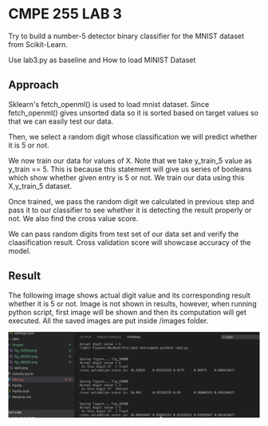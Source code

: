 # CMPE 255 LAB 3

Try to build a number-5 detector binary classifier for the MNIST dataset from Scikit-Learn.

Use lab3.py as baseline and How to load MINIST Dataset

## Approach

Sklearn's fetch_openml() is used to load mnist dataset. Since fetch_openml() gives unsorted data so it is sorted based on target values so that we can easily test our data.

Then, we select a random digit whose classification we will predict whether it is 5 or not. 

We now train our data for values of X. Note that we take y_train_5 value as y_train == 5. This is because this statement will give us series of booleans which show whether given entry is 5 or not. We train our data using this X,y_train_5 dataset.

Once trained, we pass the random digit we calculated in previous step and pass it to our classifier to see whether it is detecting the result properly or not. We also find the cross value score.

We can pass random digits from test set of our data set and verify the claasification result. Cross validation score will showcase accuracy of the model.

## Result

The following image shows actual digit value and its corresponding result whether it is 5 or not. Image is not shown in results, however, when running python script, first image will be shown and then its computation will get executed. All the saved images are put inside /images folder.

![picture](images/lab3.png)

